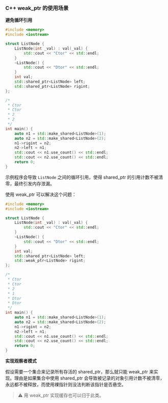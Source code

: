 ### C++ weak_ptr 的使用场景

**避免循环引用**

```cpp
#include <memory>
#include <iostream>

struct ListNode {
    ListNode(int _val) : val(_val) {
        std::cout << "Ctor" << std::endl;
    }
    ~ListNode() {
        std::cout << "Dtor" << std::endl;
    }
    int val;
    std::shared_ptr<ListNode> left;
    std::shared_ptr<ListNode> rigint;
};

/*
 * Ctor
 * Ctor
 * 2
 * 2
 */
int main() {
    auto n1 = std::make_shared<ListNode>(1);
    auto n2 = std::make_shared<ListNode>(2);
    n1->rigint = n2;
    n2->left = n1;
    std::cout << n1.use_count() << std::endl;
    std::cout << n2.use_count() << std::endl;
    return 0;
}
```

示例程序会导致 ``ListNode`` 之间的循环引用，使得 shared_ptr 的引用计数不被清零，最终引发内存泄漏。

使用 weak_ptr 可以解决这个问题：

```cpp
#include <memory>
#include <iostream>

struct ListNode {
    ListNode(int _val) : val(_val) {
        std::cout << "Ctor" << std::endl;
    }
    ~ListNode() {
        std::cout << "Dtor" << std::endl;
    }
    int val;
    std::shared_ptr<ListNode> left;
    std::weak_ptr<ListNode> rigint;
};

/*
 * Ctor
 * Ctor
 * 2
 * 1
 * Dtor
 * Dtor
 */
int main() {
    auto n1 = std::make_shared<ListNode>(1);
    auto n2 = std::make_shared<ListNode>(2);
    n1->rigint = n2;
    n2->left = n1;
    std::cout << n1.use_count() << std::endl;
    std::cout << n2.use_count() << std::endl;
    return 0;
}
```


**实现观察者模式**


假设需要一个集合来记录所有存活的 shared_ptr，那么就只能 weak_ptr 来实现。理由是如果集合中使用 shared_ptr 会导致被记录的对象引用计数不被清零，永远都不被释放，而使用裸指针则没法判断该指针是否悬空。

> :warning: 用 weak_ptr 实现缓存也可以归于此类。
